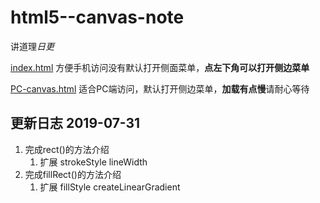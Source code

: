 # html5--canvas-note

讲道理*日更*

[index.html](https://steventang1994.github.io/html5--canvas-note/) 方便手机访问没有默认打开侧面菜单，**点左下角可以打开侧边菜单**

[PC-canvas.html](http://htmlpreview.github.io/?https://github.com/StevenTang1994/html5--canvas-note/blob/master/PC-canvas.html) 适合PC端访问，默认打开侧边菜单，**加载有点慢**请耐心等待

## 更新日志 2019-07-31

1. 完成rect()的方法介绍
    1. 扩展 strokeStyle lineWidth
2. 完成fillRect()的方法介绍
    1.  扩展 fillStyle createLinearGradient
